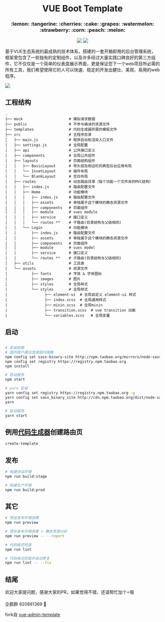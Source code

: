 <h1 align="center">VUE Boot Template</h1>
<h3 align="center">:lemon: :tangerine: :cherries: :cake: :grapes: :watermelon: :strawberry: :corn: :peach: :melon:</h3>

<p align="center">
  <img src="https://img.shields.io/badge/license-MIT-brightgreen.svg">
  <img src="https://img.shields.io/badge/developing%20with-VUE%20BOOT%20Template-2077ff.svg">
</p>

基于VUE生态系统的最成熟的技术体系，搭建的一套开箱即用的后台管理系统，框架里包含了一些独有的定制组件，以及许多经过大量实践口碑良好的第三方组件，它不仅仅是一个简单的仪表盘展示界面，更是保证您下一个web项目所必需的所有工具，我们希望使用它的人可以快速、稳定的开发出健壮、美观、易用的web程序。

![](https://ucarecdn.com/4beb558f-6c6d-42e4-ab22-c790c05a1cd4/_20200721093520.png)

## 工程结构
```
.
├── mock                     # 模拟请求数据
├── public                   # 不参与编译的资源文件
├── templates                # 代码生成器所需的模板文件
├── src                      # 主程序目录
│   ├── main.js              # 程序启动和渲染入口文件
│   ├── settings.js          # 全局配置
│   ├── api                  # 公共接口定义
│   ├── components           # 全局公共组件
│   ├── layouts              # 页面结构组件
│   │   ├── BasicLayout      # 带头部及侧边栏的典型后台应用布局
│   │   └── InsetLayout      # 插件布局
│   │   └── BlankLayout      # 空白布局
│   ├── routes               # 动态路由目录（每个功能一个文件夹的MVC结构）
│   │   ├── index.js         # 路由配置文件
│   │   ├── Home             # 功能模块
│   │   │   ├── index.js     # 路由配置文件
│   │   │   ├── assets       # 单独属于这个模块的静态资源文件
│   │   │   ├── components   # 页面组件
│   │   │   ├── module       # vues module
│   │   │   ├── service      # 接口定义
│   │   │   └── routes **    # 子路由(目录结构与父级相同)
│   │   └── Login            # 功能模块
│   │       ├── index.js     # 路由配置文件
│   │       ├── assets       # 单独属于这个模块的静态资源文件
│   │       ├── components   # 页面组件
│   │       ├── module       # vues model
│   │       ├── service      # 接口定义
│   │       └── routes **    # 子路由(目录结构与父级相同)
│   ├── utils                # 工具类
│   └── assets               # 资源文件
│           ├── fonts        # 字体 & 字体图标
│           ├── images       # 图片
│           ├── styles       # 全局样式
│           └── styles       # 全局样式
|                 ├── element-ui  # 全局自定义 element-ui 样式
|                 ├── index.scss  # 全局通用样式
|                 ├── mixin.scss  # 全局mixin
|                 ├── transition.scss  # vue transition 动画
|                 └── variables.scss   # 全局变量
```

## 启动

```bash

# 安装依赖
# 国内用户建议改成国内镜像
npm config set sass-binary-site http://npm.taobao.org/mirrors/node-sass
npm config set registry https://registry.npm.taobao.org
npm install

# 启动服务
npm start

# yarn 安装
yarn config set registry https://registry.npm.taobao.org -g
yarn config set sass_binary_site http://cdn.npm.taobao.org/dist/node-sass -g
yarn

# 启动服务
yarn start
```

## 例用[代码生成器](https://github.com/weiq/boot-template-cli)创建路由页
```bash
create-template
```

## 发布

```bash
# 构建测试环境
npm run build:stage

# 构建生产环境
npm run build:prod
```

## 其它

```bash
# 预览发布环境效果
npm run preview

# 预览发布环境效果 + 静态资源分析
npm run preview -- --report

# 代码格式检查
npm run lint

# 代码格式检查并自动修复
npm run lint -- --fix
```

## 结尾

欢迎大家提问题，感谢大家的PR，如果觉得不错，还请帮忙加个:star:哦

企鹅群 820881369 :penguin:

fork自 [vue-admin-template](https://github.com/PanJiaChen/vue-admin-template)